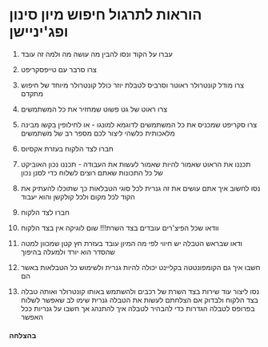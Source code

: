 # הוראות לתרגול חיפוש מיון סינון ופג'יניישן


1. עברו על הקוד ונסו להבין מה עושה מה ולמה זה עובד
2. צרו סרבר עם טייפסקריפט
3. צרו מודל קונטרולר ראוטר וסרביס לטבלת יוזר כולל קונטרולר מיוחד של חיפוש מתקדם
4. צרו ראוט של גט פשוט שמחזיר את כל המשתמשים
5. צרו סקריפט שמכניס את כל המשתמשים לדוגמא למונגו - או לחילופין בקשו מבינה מלאכותית כלשהי ליצור לכם מספר רב של משתמשים
6. חברו לצד הלקוח בעזרת אקסיוס
7. תכננו את הראוט שאמור להיות שאמור לעשות את העבודה - תכננו נכון האוביקט של כל התכונות שאתם רוצים לשלוח כדי לסנן נכון
8. נסו לחשוב איך אתם עושים את זה גנרית לכל סוגי הטבלאות כך שתוכלו להעתיק את הקוד לכל מקום ולכל קולקשן והוא יעבוד
9. חברו לצד הלקוח
10. וודאו שכל הפיצ'רים עובדים בצד השרת!!! שום לוגיקה אין בצד הלקוח

11. ודאו שבראש הטבלה יש חיווי לפי מה המיון עובד בעזרת חץ קטן שמכוון למטה שהסדר הוא יורד ולמעלה בהיפוך
12. חשבו איך גם הקומפונטטה בקליינט יכולה להיות גנרית ולשימוש כל הטבלאות באשר הם

13. נסו ליצור עוד שירות בצד השרת של רכבים ולהשתמש באותו קונטרולר ואותה טבלה בצד הלקוח ולבדוק אם הצלחתם לעשות את הטבלה גנרית
שימו לב שאפשר לשלוח בפרופס לטבלה הגדרות כדי להבהיר לטבלה איך להתנהג אך חשבו על גנריות ככל האפשר


#### בהצלחה ####


